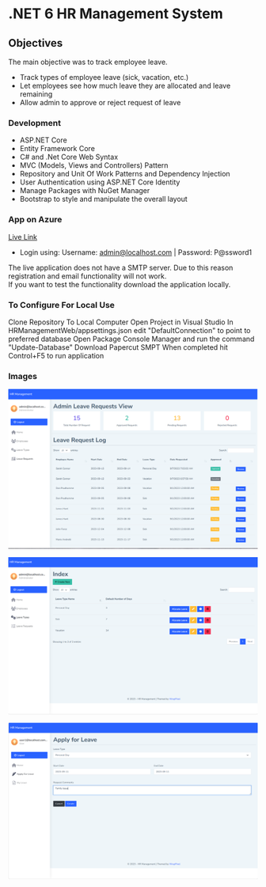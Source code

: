 # .NET 6 HR Management System

## Objectives

The main objective was to track employee leave.

- Track types of employee leave (sick, vacation, etc.)
- Let employees see how much leave they are allocated and leave remaining
- Allow admin to approve or reject request of leave

### Development
- ASP.NET Core
- Entity Framework Core
- C# and .Net Core Web Syntax
- MVC (Models, Views and Controllers) Pattern
- Repository and Unit Of Work Patterns and Dependency Injection
- User Authentication using ASP.NET Core Identity
- Manage Packages with NuGet Manager
- Bootstrap to style and manipulate the overall layout

### App on Azure
[Live Link](https://hrmanagementweb20230818105522.azurewebsites.net)

- Login using: Username: admin@localhost.com | Password: P@ssword1

The live application does not have a SMTP server.
Due to this reason registration and email functionality will not work.  
If you want to test the functionality download the application locally.

### To Configure For Local Use
Clone Repository To Local Computer
Open Project in Visual Studio
In HRManagementWeb/appsettings.json edit "DefaultConnection" to point to preferred database
Open Package Console Manager and run the command "Update-Database"
Download Papercut SMPT
When completed hit Control+F5 to run application

### Images

![View](https://github.com/CraigYeoman/HRManagementWebNet6/blob/master/HRManagementWeb/wwwroot/images/github/View.PNG)

![View2](https://github.com/CraigYeoman/HRManagementWebNet6/blob/master/HRManagementWeb/wwwroot/images/github/View2.PNG)

![View3](https://github.com/CraigYeoman/HRManagementWebNet6/blob/master/HRManagementWeb/wwwroot/images/github/View3.PNG)
